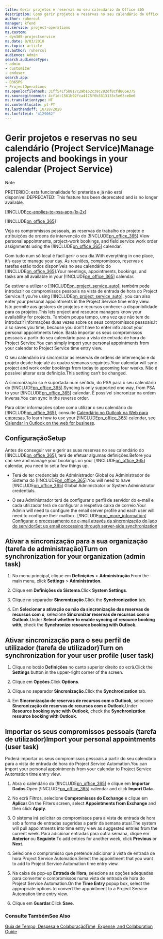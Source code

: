 ```yaml
---
title: Gerir projetos e reservas no seu calendário do Office 365
description: Como gerir projetos e reservas no seu calendário do Office 365
author: ruhercul
manager: kfend
ms.service: project-operations
ms.custom:
- dyn365-projectservice
ms.date: 8/03/2018
ms.topic: article
ms.author: ruhercul
audience: Admin
search.audienceType:
- admin
- customizer
- enduser
search.app:
- D365PS
- ProjectOperations
ms.openlocfilehash: 31ff541f5b817c29b162c38c282df8cfd866e375
ms.sourcegitcommit: 4cf1dc1561b92fca4175f0b3813133c5e63ce8e6
ms.translationtype: HT
ms.contentlocale: pt-PT
ms.lasthandoff: 10/28/2020
ms.locfileid: "4129062"
---
```

# <a name="manage-projects-and-bookings-in-your-calendar-project-service"></a><span data-ttu-id="1f8e4-103">Gerir projetos e reservas no seu calendário (Project Service)</span><span class="sxs-lookup"><span data-stu-id="1f8e4-103">Manage projects and bookings in your calendar (Project Service)</span></span>

> [!Note]
> <span data-ttu-id="1f8e4-104">PRETERIDO: esta funcionalidade foi preterida e já não está disponível.</span><span class="sxs-lookup"><span data-stu-id="1f8e4-104">DEPRECATED: This feature has been deprecated and is no longer available.</span></span>

[!INCLUDE[cc-applies-to-psa-app-1x-2x](../includes/cc-applies-to-psa-app-1x-2x.md)]

[!INCLUDE[pn_office_365](../includes/pn-office-365.md)] 

<span data-ttu-id="1f8e4-105">Veja os compromissos pessoais, as reservas de trabalho do projeto e atribuições de ordens de intervenção do [!INCLUDE[pn_office_365](../includes/pn-office-365.md)].</span><span class="sxs-lookup"><span data-stu-id="1f8e4-105">View personal appointments, project-work bookings, and field service work order assignments using the [!INCLUDE[pn_office_365](../includes/pn-office-365.md)] calendar.</span></span>  
  
 <span data-ttu-id="1f8e4-106">Com tudo num só local é fácil gerir o seu dia.</span><span class="sxs-lookup"><span data-stu-id="1f8e4-106">With everything in one place, it’s easy to manage your day.</span></span> <span data-ttu-id="1f8e4-107">As reuniões, compromissos, reservas e tarefas estão todos disponíveis no seu calendário do [!INCLUDE[pn_office_365](../includes/pn-office-365.md)].</span><span class="sxs-lookup"><span data-stu-id="1f8e4-107">Your meetings, appointments, bookings, and tasks are all available in your [!INCLUDE[pn_office_365](../includes/pn-office-365.md)] calendar.</span></span>  
  
 <span data-ttu-id="1f8e4-108">Se estiver a utilizar o [!INCLUDE[pn_project_service_auto](../includes/pn-project-service-auto.md)], também pode introduzir os compromissos pessoais na vista de entrada de hora do Project Service.</span><span class="sxs-lookup"><span data-stu-id="1f8e4-108">If you’re using [!INCLUDE[pn_project_service_auto](../includes/pn-project-service-auto.md)], you can also enter your personal appointments in the Project Service time entry view.</span></span> <span data-ttu-id="1f8e4-109">Isto permite aos gestores de projetos e recursos conhecer a disponibilidade para os projetos.</span><span class="sxs-lookup"><span data-stu-id="1f8e4-109">This lets project and resource managers know your availability for projects.</span></span> <span data-ttu-id="1f8e4-110">Também poupa tempo, uma vez que não tem de introduzir informações duas vezes sobre os seus compromissos pessoais.</span><span class="sxs-lookup"><span data-stu-id="1f8e4-110">It also saves you time, because you don’t have to enter info about your personal appointments twice.</span></span> <span data-ttu-id="1f8e4-111">Basta importar os seus compromissos pessoais a partir do seu calendário para a vista de entrada de hora do Project Service.</span><span class="sxs-lookup"><span data-stu-id="1f8e4-111">You can simply import your personal appointments from your calendar to Project Service time entry view.</span></span>  
  
 <span data-ttu-id="1f8e4-112">O seu calendário irá sincronizar as reservas de ordens de intervenção e do projeto desde hoje até às quatro semanas seguintes.</span><span class="sxs-lookup"><span data-stu-id="1f8e4-112">Your calendar will sync project and work order bookings from today to upcoming four weeks.</span></span> <span data-ttu-id="1f8e4-113">Não é possível alterar esta definição.</span><span class="sxs-lookup"><span data-stu-id="1f8e4-113">This setting can’t be changed.</span></span>  
  
 <span data-ttu-id="1f8e4-114">A sincronização só é suportada num sentido, do PSA para o seu calendário do [!INCLUDE[pn_office_365](../includes/pn-office-365.md)].</span><span class="sxs-lookup"><span data-stu-id="1f8e4-114">Syncing is only supported one way, from PSA to your [!INCLUDE[pn_office_365](../includes/pn-office-365.md)] calendar.</span></span> <span data-ttu-id="1f8e4-115">É possível sincronizar na ordem inversa.</span><span class="sxs-lookup"><span data-stu-id="1f8e4-115">You can sync in the reverse order.</span></span> 
  
 <span data-ttu-id="1f8e4-116">Para obter informações sobre como utilizar o seu calendário do [!INCLUDE[pn_office_365](../includes/pn-office-365.md)], consulte [Calendário no Outlook na Web para empresas](https://support.office.com/article/Calendar-in-Outlook-on-the-web-for-business-5219c457-d1fe-4c2f-9032-1a816b88e936).</span><span class="sxs-lookup"><span data-stu-id="1f8e4-116">To learn how to use your [!INCLUDE[pn_office_365](../includes/pn-office-365.md)] calendar, see [Calendar in Outlook on the web for business](https://support.office.com/article/Calendar-in-Outlook-on-the-web-for-business-5219c457-d1fe-4c2f-9032-1a816b88e936).</span></span>  
  
## <a name="setup"></a><span data-ttu-id="1f8e4-117">Configuração</span><span class="sxs-lookup"><span data-stu-id="1f8e4-117">Setup</span></span>  
 <span data-ttu-id="1f8e4-118">Antes de conseguir ver e gerir as suas reservas no seu calendário do [!INCLUDE[pn_office_365](../includes/pn-office-365.md)], terá de efetuar algumas definições.</span><span class="sxs-lookup"><span data-stu-id="1f8e4-118">Before you can see and manage your bookings on your [!INCLUDE[pn_office_365](../includes/pn-office-365.md)] calendar, you need to set a few things up.</span></span>  
  
- <span data-ttu-id="1f8e4-119">Terá de ter credenciais de Administrador Global ou Administrador de Sistema do [!INCLUDE[pn_office_365](../includes/pn-office-365.md)].</span><span class="sxs-lookup"><span data-stu-id="1f8e4-119">You will need to have [!INCLUDE[pn_office_365](../includes/pn-office-365.md)] Global Administrator or System Administrator credentials.</span></span>  
  
- <span data-ttu-id="1f8e4-120">O seu Administrador terá de configurar o perfil de servidor do e-mail e cada utilizador terá de configurar a respetiva caixa de correio.</span><span class="sxs-lookup"><span data-stu-id="1f8e4-120">Your Admin will need to configure the email server profile and each user will need to configure their mailbox.</span></span> [!INCLUDE[proc_more_information](../includes/proc-more-information.md)] <span data-ttu-id="1f8e4-121">[Configurar o processamento de e-mail através da sincronização do lado do servidor](https://docs.microsoft.com/dynamics365/customerengagement/on-premises/admin/set-up-server-side-synchronization-of-email-appointments-contacts-and-tasks)</span><span class="sxs-lookup"><span data-stu-id="1f8e4-121">[Set up email processing through server-side synchronization](https://docs.microsoft.com/dynamics365/customerengagement/on-premises/admin/set-up-server-side-synchronization-of-email-appointments-contacts-and-tasks)</span></span>  
  
## <a name="turn-on-synchronization-for-your-organization-admin-task"></a><span data-ttu-id="1f8e4-122">Ativar a sincronização para a sua organização (tarefa de administração)</span><span class="sxs-lookup"><span data-stu-id="1f8e4-122">Turn on synchronization for your organization (admin task)</span></span>  
  
1.  <span data-ttu-id="1f8e4-123">No menu principal, clique em **Definições** > **Administração**.</span><span class="sxs-lookup"><span data-stu-id="1f8e4-123">From the main menu, click **Settings** > **Administration**.</span></span>  
  
2.  <span data-ttu-id="1f8e4-124">Clique em **Definições do Sistema**.</span><span class="sxs-lookup"><span data-stu-id="1f8e4-124">Click **System Settings**.</span></span>  
  
3.  <span data-ttu-id="1f8e4-125">Clique no separador **Sincronização**.</span><span class="sxs-lookup"><span data-stu-id="1f8e4-125">Click the **Synchronization** tab.</span></span>  
  
4.  <span data-ttu-id="1f8e4-126">Em **Selecionar a ativação ou não da sincronização das reservas de recursos com o**, selecione **Sincronizar reservas de recursos com o Outlook**.</span><span class="sxs-lookup"><span data-stu-id="1f8e4-126">Under **Select whether to enable syncing of resource booking with**, check the **Synchronize resource booking with Outlook**.</span></span>  
  
## <a name="turn-on-synchronization-for-your-user-profile-user-task"></a><span data-ttu-id="1f8e4-127">Ativar sincronização para o seu perfil de utilizador (tarefa de utilizador)</span><span class="sxs-lookup"><span data-stu-id="1f8e4-127">Turn on synchronization for your user profile (user task)</span></span>  
  
1.  <span data-ttu-id="1f8e4-128">Clique no botão **Definições** no canto superior direito do ecrã.</span><span class="sxs-lookup"><span data-stu-id="1f8e4-128">Click the **Settings** button in the upper-right corner of the screen.</span></span>  
  
2.  <span data-ttu-id="1f8e4-129">Clique em **Opções**.</span><span class="sxs-lookup"><span data-stu-id="1f8e4-129">Click **Options**.</span></span>  
  
3.  <span data-ttu-id="1f8e4-130">Clique no separador **Sincronização**.</span><span class="sxs-lookup"><span data-stu-id="1f8e4-130">Click the **Synchronization** tab.</span></span>  
  
4.  <span data-ttu-id="1f8e4-131">Em **Sincronização de reservas de recursos com o Outlook**, selecione **Sincronização de reservas de recursos com o Outlook**.</span><span class="sxs-lookup"><span data-stu-id="1f8e4-131">Under **Resource booking sync with Outlook**, check the **Synchronization resource booking with Outlook**.</span></span>  
  
## <a name="import-your-personal-appointments-user-task"></a><span data-ttu-id="1f8e4-132">Importar os seus compromissos pessoais (tarefa de utilizador)</span><span class="sxs-lookup"><span data-stu-id="1f8e4-132">Import your personal appointments (user task)</span></span>  
 <span data-ttu-id="1f8e4-133">Poderá importar os seus compromissos pessoais a partir do seu calendário para a vista de entrada de hora do Project Service Automation.</span><span class="sxs-lookup"><span data-stu-id="1f8e4-133">You can import your personal appointments from your calendar to Project Service Automation time entry view.</span></span>  
  
1. <span data-ttu-id="1f8e4-134">Abra o calendário do [!INCLUDE[pn_office_365](../includes/pn-office-365.md)] e clique em **Importar Dados**.</span><span class="sxs-lookup"><span data-stu-id="1f8e4-134">Open [!INCLUDE[pn_office_365](../includes/pn-office-365.md)] calendar and click **Import Data**.</span></span>  
  
2. <span data-ttu-id="1f8e4-135">No ecrã Filtros, selecione **Compromissos do Exchange** e clique em **Aplicar**.</span><span class="sxs-lookup"><span data-stu-id="1f8e4-135">On the Filters screen, select **Appointments from Exchange** and then click **Apply**.</span></span>  
  
3. <span data-ttu-id="1f8e4-136">O sistema irá solicitar os compromissos para a vista de entrada de hora sob a forma de entradas sugeridas a partir da semana atual.</span><span class="sxs-lookup"><span data-stu-id="1f8e4-136">The system will pull appointments into time entry view as suggested entries from the current week.</span></span> <span data-ttu-id="1f8e4-137">Para adicionar entradas para outra semana, clique em **Anterior** ou **Seguinte**.</span><span class="sxs-lookup"><span data-stu-id="1f8e4-137">To add entries for another week, click **Previous** or **Next**.</span></span>  
  
4. <span data-ttu-id="1f8e4-138">Selecione o compromisso que pretende adicionar à vista de entrada de hora Project Service Automation.</span><span class="sxs-lookup"><span data-stu-id="1f8e4-138">Select the appointment that you want to add to Project Service Automation time entry view.</span></span>  
  
5. <span data-ttu-id="1f8e4-139">Na caixa de pop-up **Entrada de Hora**, selecione as opções adequadas para converter o compromissos numa vista de entrada de hora do Project Service Automation.</span><span class="sxs-lookup"><span data-stu-id="1f8e4-139">On the **Time Entry** popup box, select the appropriate options to convert the appointment to a Project Service Automation time entry view.</span></span>  
  
6. <span data-ttu-id="1f8e4-140">Clique em **Guardar**.</span><span class="sxs-lookup"><span data-stu-id="1f8e4-140">Click **Save**.</span></span>  
  
### <a name="see-also"></a><span data-ttu-id="1f8e4-141">Consulte Também</span><span class="sxs-lookup"><span data-stu-id="1f8e4-141">See Also</span></span>  
 [<span data-ttu-id="1f8e4-142">Guia de Tempo, Despesa e Colaboração</span><span class="sxs-lookup"><span data-stu-id="1f8e4-142">Time, Expense, and Collaboration Guide</span></span>](../psa/time-expense-collaboration-guide.md)

